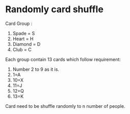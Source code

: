 # Randomly card shuffle
Card Group :
1) Spade = S
2) Heart = H
3) Diamond = D
4) Club = C

Each group contain 13 cards which follow requirement:
1)  Number 2 to 9 as it is.
2)  1=A
3)  10=X
4)  11=J
5)  12=Q
6)  13=K


Card need to be shuffle randomly to n number of people.
